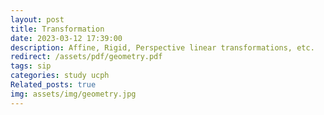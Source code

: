 ```yaml
---
layout: post
title: Transformation
date: 2023-03-12 17:39:00
description: Affine, Rigid, Perspective linear transformations, etc.
redirect: /assets/pdf/geometry.pdf
tags: sip
categories: study ucph
Related_posts: true
img: assets/img/geometry.jpg
---
```

